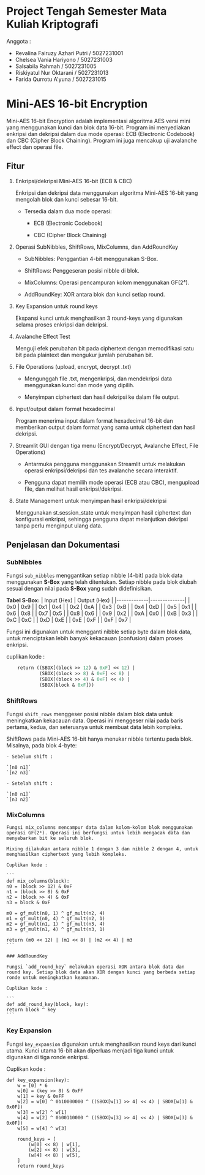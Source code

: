 # Project Tengah Semester Mata Kuliah Kriptografi

Anggota :

- Revalina Fairuzy Azhari Putri / 5027231001
- Chelsea Vania Hariyono / 5027231003
- Salsabila Rahmah / 5027231005
- Riskiyatul Nur Oktarani / 5027231013
- Farida Qurrotu A'yuna / 5027231015

# Mini-AES 16-bit Encryption

Mini-AES 16-bit Encryption adalah implementasi algoritma AES versi mini yang menggunakan kunci dan blok data 16-bit. Program ini menyediakan enkripsi dan dekripsi dalam dua mode operasi: ECB (Electronic Codebook) dan CBC (Cipher Block Chaining). Program ini juga mencakup uji avalanche effect dan operasi file.

## Fitur

1. Enkripsi/dekripsi Mini-AES 16-bit (ECB & CBC)

    Enkripsi dan dekripsi data menggunakan algoritma Mini-AES 16-bit yang mengolah blok dan kunci sebesar 16-bit.

    - Tersedia dalam dua mode operasi:

        - ECB (Electronic Codebook)

        - CBC (Cipher Block Chaining)

2. Operasi SubNibbles, ShiftRows, MixColumns, dan AddRoundKey

    - SubNibbles: Penggantian 4-bit menggunakan S-Box.

    - ShiftRows: Penggeseran posisi nibble di blok.

    - MixColumns: Operasi pencampuran kolom menggunakan GF(2⁴).

    - AddRoundKey: XOR antara blok dan kunci setiap round.

3. Key Expansion untuk round keys

    Ekspansi kunci untuk menghasilkan 3 round-keys yang digunakan selama proses enkripsi dan dekripsi.

4. Avalanche Effect Test

    Menguji efek perubahan bit pada ciphertext dengan memodifikasi satu bit pada plaintext dan mengukur jumlah perubahan bit.

5. File Operations (upload, encrypt, decrypt .txt)

    - Mengunggah file .txt, mengenkripsi, dan mendekripsi data menggunakan kunci dan mode yang dipilih.

    - Menyimpan ciphertext dan hasil dekripsi ke dalam file output.

6. Input/output dalam format hexadecimal

    Program menerima input dalam format hexadecimal 16-bit dan memberikan output dalam format yang sama untuk ciphertext dan hasil dekripsi.

7. Streamlit GUI dengan tiga menu (Encrypt/Decrypt, Avalanche Effect, File Operations)

    - Antarmuka pengguna menggunakan Streamlit untuk melakukan operasi enkripsi/dekripsi dan tes avalanche secara interaktif.

    - Pengguna dapat memilih mode operasi (ECB atau CBC), mengupload file, dan melihat hasil enkripsi/dekripsi.

8. State Management untuk menyimpan hasil enkripsi/dekripsi

    Menggunakan st.session_state untuk menyimpan hasil ciphertext dan konfigurasi enkripsi, sehingga pengguna dapat melanjutkan dekripsi tanpa perlu menginput ulang data.

## Penjelasan dan Dokumentasi

### SubNibbles

Fungsi `sub_nibbles` menggantikan setiap nibble (4-bit) pada blok data menggunakan **S-Box** yang telah ditentukan. Setiap nibble pada blok diubah sesuai dengan nilai pada **S-Box** yang sudah didefinisikan.

**Tabel S-Box:**
| Input (Hex) | Output (Hex) |
|-------------|--------------|
| 0x0         | 0x9          |
| 0x1         | 0x4          |
| 0x2         | 0xA          |
| 0x3         | 0xB          |
| 0x4         | 0xD          |
| 0x5         | 0x1          |
| 0x6         | 0x8          |
| 0x7         | 0x5          |
| 0x8         | 0x6          |
| 0x9         | 0x2          |
| 0xA         | 0x0          |
| 0xB         | 0x3          |
| 0xC         | 0xC          |
| 0xD         | 0xE          |
| 0xE         | 0xF          |
| 0xF         | 0x7          |

Fungsi ini digunakan untuk mengganti nibble setiap byte dalam blok data, untuk menciptakan lebih banyak kekacauan (confusion) dalam proses enkripsi.

cuplikan kode : 

```def sub_nibbles(block):
    return ((SBOX[(block >> 12) & 0xF] << 12) |
            (SBOX[(block >> 8) & 0xF] << 8) |
            (SBOX[(block >> 4) & 0xF] << 4) |
            (SBOX[block & 0xF]))
```

### ShiftRows

Fungsi `shift_rows` menggeser posisi nibble dalam blok data untuk meningkatkan kekacauan data. Operasi ini menggeser nilai pada baris pertama, kedua, dan seterusnya untuk membuat data lebih kompleks.

ShiftRows pada Mini-AES 16-bit hanya menukar nibble tertentu pada blok. Misalnya, pada blok 4-byte:

    - Sebelum shift :
    
    `[n0 n1]`
    `[n2 n3]`

    - Setelah shift : 

    `[n0 n1]`
    `[n3 n2]`

### MixColumns

    Fungsi mix_columns mencampur data dalam kolom-kolom blok menggunakan operasi GF(2⁴). Operasi ini berfungsi untuk lebih mengacak data dan menyebarkan bit ke seluruh blok.

    Mixing dilakukan antara nibble 1 dengan 3 dan nibble 2 dengan 4, untuk menghasilkan ciphertext yang lebih kompleks.

    Cuplikan kode : 

    ```
    def mix_columns(block):
    n0 = (block >> 12) & 0xF
    n1 = (block >> 8) & 0xF
    n2 = (block >> 4) & 0xF
    n3 = block & 0xF

    m0 = gf_mult(n0, 1) ^ gf_mult(n2, 4)
    m1 = gf_mult(n0, 4) ^ gf_mult(n2, 1)
    m2 = gf_mult(n1, 1) ^ gf_mult(n3, 4)
    m3 = gf_mult(n1, 4) ^ gf_mult(n3, 1)

    return (m0 << 12) | (m1 << 8) | (m2 << 4) | m3
    ```

    ### AddRoundKey

    Fungsi `add_round_key` melakukan operasi XOR antara blok data dan round key. Setiap blok data akan XOR dengan kunci yang berbeda setiap ronde untuk meningkatkan keamanan.

    Cuplikan kode : 

    ```
    def add_round_key(block, key):
    return block ^ key
    ```

### Key Expansion

Fungsi `key_expansion` digunakan untuk menghasilkan round keys dari kunci utama. Kunci utama 16-bit akan diperluas menjadi tiga kunci untuk digunakan di tiga ronde enkripsi.

Cuplikan kode : 

```
def key_expansion(key):
    w = [0] * 6
    w[0] = (key >> 8) & 0xFF
    w[1] = key & 0xFF
    w[2] = w[0] ^ 0b10000000 ^ ((SBOX[w[1] >> 4] << 4) | SBOX[w[1] & 0x0F])
    w[3] = w[2] ^ w[1]
    w[4] = w[2] ^ 0b00110000 ^ ((SBOX[w[3] >> 4] << 4) | SBOX[w[3] & 0x0F])
    w[5] = w[4] ^ w[3]

    round_keys = [
        (w[0] << 8) | w[1],
        (w[2] << 8) | w[3],
        (w[4] << 8) | w[5],
    ]
    return round_keys
```